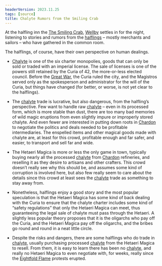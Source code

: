 ```yaml
---
headerVersion: 2023.11.25
tags: [source]
title: Chalyte Rumors from the Smiling Crab
---
```


At the halfling inn the [The Smiling Crab](<../../../gazetteer/greater-chardon/chardonian-empire/chardon/the-smiling-crab.md>), [Wellby](<../../../people/pcs/dunmar-fellowship/wellby.md>) settles in for the night, listening to stories and rumors from the [halflings](<../../../species/halflings.md>) – mostly merchants and sailors – who have gathered in the common room. 
  
The halflings, of course, have their own perspective on human dealings. 

- [Chalyte](<../../../things/materials/chalyte.md>) is one of the six charter monopolies, goods that can only be sold or traded with an imperial license. The sale of licenses is one of the powers still retained by the Curia of 42, the more-or-less elected council. Before the [Great War](<../../../events/1500s/great-war.md>), the Curia ruled the city, and the Magistros served only as the spokesperson and administrator for the will of the Curia, but things have changed (for better, or worse, is not yet clear to the halflings). 

- The [chalyte](<../../../things/materials/chalyte.md>) trade is lucrative, but also dangerous, from the halfling’s perspective. Few want to handle raw [chalyte](<../../../things/materials/chalyte.md>) – even in its processed form, which is more stable than dust, there are too many bad memories of wild magic eruptions from even slightly impure or improperly stored chalyte. And even fewer are interested in putting down roots in [Chardon](<../../../gazetteer/greater-chardon/chardonian-empire/chardon/chardon.md>) to negotiate the politics and deals needed to be profitable intermediaries. The enspelled items and other magical goods made with chalyte are, at least for this crowd, profitable enough and far safer, and easier, to transport and sell far and wide. 

- The Hetaeri Magica is more or less the only game in town, typically buying nearly all the processed [chalyte](<../../../things/materials/chalyte.md>) from [Chardon](<../../../gazetteer/greater-chardon/chardonian-empire/chardon/chardon.md>) refineries, and reselling it as they desire to artisans and other crafters. This crowd doesn’t really see why this should be, and assumes some kind of corruption is involved here, but also few really seem to care about the details since this crowd at least sees the [chalyte](<../../../things/materials/chalyte.md>) trade as something to stay away from. 

- Nonetheless, halflings enjoy a good story and the most popular speculation is that the Hetaeri Magica has some kind of back dealing with the Curia to ensure that the chalyte charter includes some kind of “safety regulations” that only the Hetaeri Magica can meet, thus guaranteeing the legal sale of chalyte must pass through the Hetaeri. A slightly less popular theory proposes that it is the oligarchs who pay off the Curia, and the Hetaeri Magica pay off the oligarchs, and the bribes go round and round in a neat little circle. 

- Despite the risks and dangers, there are some halflings who do trade in [chalyte](<../../../things/materials/chalyte.md>), usually purchasing processed [chalyte](<../../../things/materials/chalyte.md>) from the Hetaeri Magica to resell. From them, it is easy to learn there has been no [chalyte](<../../../things/materials/chalyte.md>), and really no Hetaeri Magica to even negotiate with, for weeks, really since the [Eightfold Flame](<../../../groups/chardonian-organizations/eightfold-flame.md>) protests erupted.
